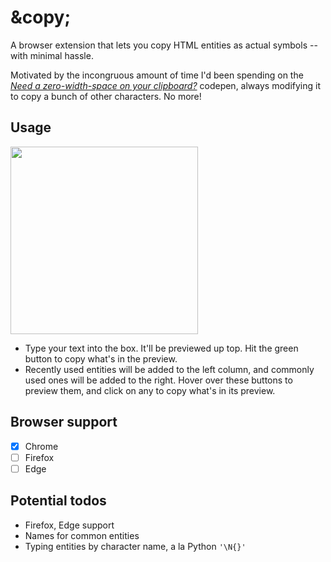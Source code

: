 # \&copy;
A browser extension that lets you copy HTML entities as actual symbols&nbsp;-- with minimal hassle.

Motivated by the incongruous amount of time I'd been spending on the
*[Need a zero-width-space on your clipboard?](https://codepen.io/chriscoyier/pen/iLKwm)*
codepen, always modifying it to copy a bunch of other characters. No more!

## Usage
<img src="https://i.imgur.com/0BVKhu7.png" width=300>

- Type your text into the box. It'll be previewed up top. Hit the green button to copy what's in the preview.
- Recently used entities will be added to the left column, and commonly used ones will be added to the right.
  Hover over these buttons to preview them, and click on any to copy what's in its preview.

## Browser support
- [x] Chrome
- [ ] Firefox
- [ ] Edge

## Potential todos
- Firefox, Edge support
- Names for common entities
- Typing entities by character name, a la Python `'\N{}'`